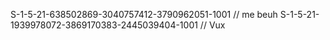 S-1-5-21-638502869-3040757412-3790962051-1001 // me beuh
S-1-5-21-1939978072-3869170383-2445039404-1001 // Vux
